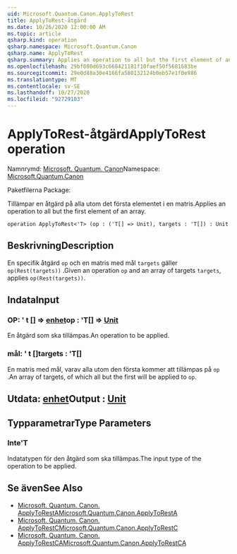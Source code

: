 ```yaml
---
uid: Microsoft.Quantum.Canon.ApplyToRest
title: ApplyToRest-åtgärd
ms.date: 10/26/2020 12:00:00 AM
ms.topic: article
qsharp.kind: operation
qsharp.namespace: Microsoft.Quantum.Canon
qsharp.name: ApplyToRest
qsharp.summary: Applies an operation to all but the first element of an array.
ms.openlocfilehash: 29bf080d693c668421181f10faef50f5681683be
ms.sourcegitcommit: 29e0d88a30e4166fa580132124b0eb57e1f0e986
ms.translationtype: MT
ms.contentlocale: sv-SE
ms.lasthandoff: 10/27/2020
ms.locfileid: "92729103"
---
```

# <a name="applytorest-operation"></a><span data-ttu-id="5f281-102">ApplyToRest-åtgärd</span><span class="sxs-lookup"><span data-stu-id="5f281-102">ApplyToRest operation</span></span>

<span data-ttu-id="5f281-103">Namnrymd: [Microsoft. Quantum. Canon](xref:Microsoft.Quantum.Canon)</span><span class="sxs-lookup"><span data-stu-id="5f281-103">Namespace: [Microsoft.Quantum.Canon](xref:Microsoft.Quantum.Canon)</span></span>

<span data-ttu-id="5f281-104">Paketfilerna [](https://nuget.org/packages/)</span><span class="sxs-lookup"><span data-stu-id="5f281-104">Package: [](https://nuget.org/packages/)</span></span>


<span data-ttu-id="5f281-105">Tillämpar en åtgärd på alla utom det första elementet i en matris.</span><span class="sxs-lookup"><span data-stu-id="5f281-105">Applies an operation to all but the first element of an array.</span></span>

```qsharp
operation ApplyToRest<'T> (op : ('T[] => Unit), targets : 'T[]) : Unit
```


## <a name="description"></a><span data-ttu-id="5f281-106">Beskrivning</span><span class="sxs-lookup"><span data-stu-id="5f281-106">Description</span></span>

<span data-ttu-id="5f281-107">En specifik åtgärd `op` och en matris med mål `targets` gäller `op(Rest(targets))` .</span><span class="sxs-lookup"><span data-stu-id="5f281-107">Given an operation `op` and an array of targets `targets`, applies `op(Rest(targets))`.</span></span>

## <a name="input"></a><span data-ttu-id="5f281-108">Indata</span><span class="sxs-lookup"><span data-stu-id="5f281-108">Input</span></span>

### <a name="op--t--unit"></a><span data-ttu-id="5f281-109">OP: ' t [] => [enhet](xref:microsoft.quantum.lang-ref.unit)</span><span class="sxs-lookup"><span data-stu-id="5f281-109">op : 'T[] => [Unit](xref:microsoft.quantum.lang-ref.unit)</span></span> 

<span data-ttu-id="5f281-110">En åtgärd som ska tillämpas.</span><span class="sxs-lookup"><span data-stu-id="5f281-110">An operation to be applied.</span></span>


### <a name="targets--t"></a><span data-ttu-id="5f281-111">mål: ' t []</span><span class="sxs-lookup"><span data-stu-id="5f281-111">targets : 'T[]</span></span>

<span data-ttu-id="5f281-112">En matris med mål, varav alla utom den första kommer att tillämpas på `op` .</span><span class="sxs-lookup"><span data-stu-id="5f281-112">An array of targets, of which all but the first will be applied to `op`.</span></span>



## <a name="output--unit"></a><span data-ttu-id="5f281-113">Utdata: [enhet](xref:microsoft.quantum.lang-ref.unit)</span><span class="sxs-lookup"><span data-stu-id="5f281-113">Output : [Unit](xref:microsoft.quantum.lang-ref.unit)</span></span>



## <a name="type-parameters"></a><span data-ttu-id="5f281-114">Typparametrar</span><span class="sxs-lookup"><span data-stu-id="5f281-114">Type Parameters</span></span>

### <a name="t"></a><span data-ttu-id="5f281-115">Inte</span><span class="sxs-lookup"><span data-stu-id="5f281-115">'T</span></span>

<span data-ttu-id="5f281-116">Indatatypen för den åtgärd som ska tillämpas.</span><span class="sxs-lookup"><span data-stu-id="5f281-116">The input type of the operation to be applied.</span></span>

## <a name="see-also"></a><span data-ttu-id="5f281-117">Se även</span><span class="sxs-lookup"><span data-stu-id="5f281-117">See Also</span></span>

- [<span data-ttu-id="5f281-118">Microsoft. Quantum. Canon. ApplyToRestA</span><span class="sxs-lookup"><span data-stu-id="5f281-118">Microsoft.Quantum.Canon.ApplyToRestA</span></span>](xref:Microsoft.Quantum.Canon.ApplyToRestA)
- [<span data-ttu-id="5f281-119">Microsoft. Quantum. Canon. ApplyToRestC</span><span class="sxs-lookup"><span data-stu-id="5f281-119">Microsoft.Quantum.Canon.ApplyToRestC</span></span>](xref:Microsoft.Quantum.Canon.ApplyToRestC)
- [<span data-ttu-id="5f281-120">Microsoft. Quantum. Canon. ApplyToRestCA</span><span class="sxs-lookup"><span data-stu-id="5f281-120">Microsoft.Quantum.Canon.ApplyToRestCA</span></span>](xref:Microsoft.Quantum.Canon.ApplyToRestCA)